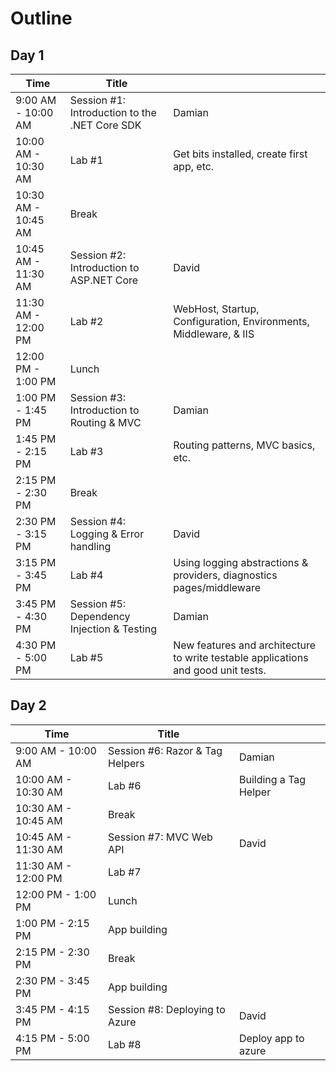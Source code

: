 # Outline

## Day 1
| Time | Title |  |
| ---- | ----- | ---- |
| 9:00 AM - 10:00 AM | Session #1: Introduction to the .NET Core SDK | Damian |
| 10:00 AM - 10:30 AM | Lab #1 | Get bits installed, create first app, etc. |
| 10:30 AM - 10:45 AM | Break | |
| 10:45 AM - 11:30 AM | Session #2: Introduction to ASP.NET Core | David |
| 11:30 AM - 12:00 PM | Lab #2 | WebHost, Startup, Configuration, Environments, Middleware, & IIS |
| 12:00 PM - 1:00 PM | Lunch | |
| 1:00 PM - 1:45 PM | Session #3: Introduction to Routing & MVC | Damian |
| 1:45 PM - 2:15 PM | Lab #3 | Routing patterns, MVC basics, etc. |
| 2:15 PM - 2:30 PM | Break | |
| 2:30 PM - 3:15 PM | Session #4: Logging & Error handling | David |
| 3:15 PM - 3:45 PM | Lab #4 | Using logging abstractions & providers, diagnostics pages/middleware |
| 3:45 PM - 4:30 PM | Session #5: Dependency Injection & Testing | Damian |
| 4:30 PM - 5:00 PM | Lab #5 | New features and architecture to write testable applications and good unit tests. |

## Day 2
| Time | Title |  |
| ---- | ----- | ---- |
| 9:00 AM - 10:00 AM | Session #6: Razor & Tag Helpers | Damian |
| 10:00 AM - 10:30 AM | Lab #6 | Building a Tag Helper |
| 10:30 AM - 10:45 AM | Break | |
| 10:45 AM - 11:30 AM | Session #7: MVC Web API | David |
| 11:30 AM - 12:00 PM | Lab #7 |  |
| 12:00 PM - 1:00 PM | Lunch | |
| 1:00 PM - 2:15 PM | App building | |
| 2:15 PM - 2:30 PM | Break | |
| 2:30 PM - 3:45 PM | App building | |
| 3:45 PM - 4:15 PM | Session #8: Deploying to Azure | David |
| 4:15 PM - 5:00 PM | Lab #8 | Deploy app to azure |
